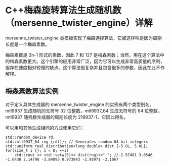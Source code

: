 # C++梅森旋转算法生成随机数（mersenne_twister_engine）详解

mersenne_twister_engine 类模板实现了梅森选择算法，它被这样叫是因为周期长度是一个梅森素数。

梅森素数是 2n-1 形式的素数，因此 7 和 127 是梅森素数；当然，用在这个算法中的梅森素数更大。这个引擎的应用非常广泛，因为它可以生成非常高质量的序列，但存在速度相对较慢的缺点。这个算法很复杂并且包含很多的参数，因此在此不作解释。

## 梅森素数算法实例

对于定义具体生成器的 mersenne_twister_engine 的实例有两个类型别名。mtl9937 生成随机的无符号 32 位整数，mtl9937_64 生成无符号的 64 位整数。mtl9937 随机数生成器的周期长度为 219937-1，它因此得名。

可以用和其他生成相同的方式使用它们：

```
std::random_device rd;
std::mtl9937_64 rng {rd()}; // Generates random 64-bit integers
std::uniform_real_distribution<long double> dist {-5.OL, 5.OL};
for(size_t i {}; i < 8; ++i)
    std::cout << std::setw(5)<< dist(rng)<<" "; //-2.57481 3.0546 -1.6438 2.14798 -3.84095 0.973843 -2.98971 -2.1067
```